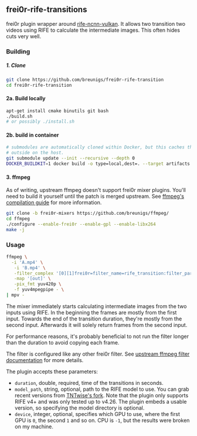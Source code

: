 ## frei0r-rife-transitions

frei0r plugin wrapper around
[rife-ncnn-vulkan](https://github.com/TNTwise/rife-ncnn-vulkan/). It allows two
transition two videos using RIFE to calculate the intermediate images. This
often hides cuts very well.


### Building

##### 1. Clone

```bash
git clone https://github.com/breunigs/frei0r-rife-transition
cd frei0r-rife-transition
```

#### 2a. Build locally

```bash
apt-get install cmake binutils git bash
./build.sh
# or possibly ./install.sh
```

#### 2b. build in container

```bash
# submodules are automatically cloned within Docker, but this caches them
# outside on the host.
git submodule update --init --recursive --depth 0
DOCKER_BUILDKIT=1 docker build -o type=local,dest=. --target artifacts .
```

#### 3. ffmpeg

As of writing, upstream ffmpeg doesn't support frei0r mixer plugins. You'll need
to build it yourself until the patch is merged upstream. See [ffmpeg's
compilation guide](https://trac.ffmpeg.org/wiki/CompilationGuide) for more
information.

```bash
git clone -b frei0r-mixers https://github.com/breunigs/ffmpeg/
cd ffmpeg
./configure --enable-frei0r --enable-gpl --enable-libx264
make -j
```

### Usage

```bash
ffmpeg \
  -i 'A.mp4' \
   -i 'B.mp4' \
   -filter_complex '[0][1]frei0r=filter_name=rife_transition:filter_params=0.2669:inputs=2[out]' \
   -map '[out]' \
   -pix_fmt yuv420p \
   -f yuv4mpegpipe - \
| mpv -
```

The mixer immediately starts calculating intermediate images from the two inputs
using RIFE. In the beginning the frames are mostly from the first input. Towards
the end of the transition duration, they're mostly from the second input.
Afterwards it will solely return frames from the second input.

For performance reasons, it's probably beneficial to not run the filter longer
than the duration to avoid copying each frame.

The filter is configured like any other frei0r filter. See [upstream ffmpeg
filter documentation](https://ffmpeg.org/ffmpeg-filters.html#frei0r-1) for more
details.

The plugin accepts these parameters:

* `duration`, double, required, time of the transitions in seconds.
* `model_path`, string, optional, path to the RIFE model to use. You can grab
  recent versions from [TNTwise's
  fork](https://github.com/TNTwise/rife-ncnn-vulkan/tree/master/models). Note
  that the plugin only supports RIFE v4+ and was only tested up to v4.26. The
  plugin embeds a usable version, so specifying the model directory is optional.
* `device`, integer, optional, specifies which GPU to use, where the first GPU
  is `0`, the second `1` and so on. CPU is `-1`, but the results were broken on
  my machine.
